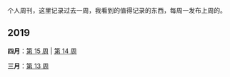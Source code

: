 个人周刊，这里记录过去一周，我看到的值得记录的东西，每周一发布上周的。

## 2019

**四月**：[第 15 周](docs/2019-15.md) | [第 14 周](docs/2019-14.md)

**三月**：[第 13 周](docs/2019-13.md)
